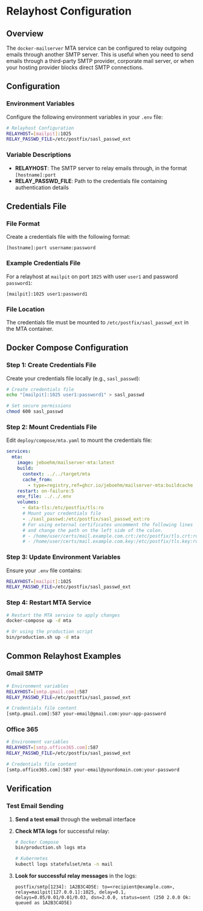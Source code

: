 # Relayhost Configuration

## Overview

The `docker-mailserver` MTA service can be configured to relay outgoing emails through another SMTP server. This is useful when you need to send emails through a third-party SMTP provider, corporate mail server, or when your hosting provider blocks direct SMTP connections.

## Configuration

### Environment Variables

Configure the following environment variables in your `.env` file:

```bash
# Relayhost Configuration
RELAYHOST=[mailpit]:1025
RELAY_PASSWD_FILE=/etc/postfix/sasl_passwd_ext
```

### Variable Descriptions

- **RELAYHOST**: The SMTP server to relay emails through, in the format `[hostname]:port`
- **RELAY_PASSWD_FILE**: Path to the credentials file containing authentication details

## Credentials File

### File Format

Create a credentials file with the following format:
```
[hostname]:port username:password
```

### Example Credentials File

For a relayhost at `mailpit` on port `1025` with user `user1` and password `password1`:

```
[mailpit]:1025 user1:password1
```

### File Location

The credentials file must be mounted to `/etc/postfix/sasl_passwd_ext` in the MTA container.

## Docker Compose Configuration

### Step 1: Create Credentials File

Create your credentials file locally (e.g., `sasl_passwd`):

```bash
# Create credentials file
echo "[mailpit]:1025 user1:password1" > sasl_passwd

# Set secure permissions
chmod 600 sasl_passwd
```

### Step 2: Mount Credentials File

Edit `deploy/compose/mta.yaml` to mount the credentials file:

```yaml
services:
  mta:
    image: jeboehm/mailserver-mta:latest
    build:
      context: ../../target/mta
      cache_from:
        - type=registry,ref=ghcr.io/jeboehm/mailserver-mta:buildcache
    restart: on-failure:5
    env_file: ../../.env
    volumes:
      - data-tls:/etc/postfix/tls:ro
      # Mount your credentials file
      - ./sasl_passwd:/etc/postfix/sasl_passwd_ext:ro
      # For using external certificates uncomment the following lines
      # and change the path on the left side of the colon.
      # - /home/user/certs/mail.example.com.crt:/etc/postfix/tls.crt:ro
      # - /home/user/certs/mail.example.com.key:/etc/postfix/tls.key:ro
```

### Step 3: Update Environment Variables

Ensure your `.env` file contains:

```bash
RELAYHOST=[mailpit]:1025
RELAY_PASSWD_FILE=/etc/postfix/sasl_passwd_ext
```

### Step 4: Restart MTA Service

```bash
# Restart the MTA service to apply changes
docker-compose up -d mta

# Or using the production script
bin/production.sh up -d mta
```

## Common Relayhost Examples

### Gmail SMTP

```bash
# Environment variables
RELAYHOST=[smtp.gmail.com]:587
RELAY_PASSWD_FILE=/etc/postfix/sasl_passwd_ext

# Credentials file content
[smtp.gmail.com]:587 your-email@gmail.com:your-app-password
```

### Office 365

```bash
# Environment variables
RELAYHOST=[smtp.office365.com]:587
RELAY_PASSWD_FILE=/etc/postfix/sasl_passwd_ext

# Credentials file content
[smtp.office365.com]:587 your-email@yourdomain.com:your-password
```

## Verification

### Test Email Sending

1. **Send a test email** through the webmail interface
2. **Check MTA logs** for successful relay:
   ```bash
   # Docker Compose
   bin/production.sh logs mta

   # Kubernetes
   kubectl logs statefulset/mta -n mail
   ```

3. **Look for successful relay messages** in the logs:
   ```
   postfix/smtp[1234]: 1A2B3C4D5E: to=<recipient@example.com>, relay=mailpit[127.0.0.1]:1025, delay=0.1, delays=0.05/0.01/0.01/0.03, dsn=2.0.0, status=sent (250 2.0.0 Ok: queued as 1A2B3C4D5E)
   ```
